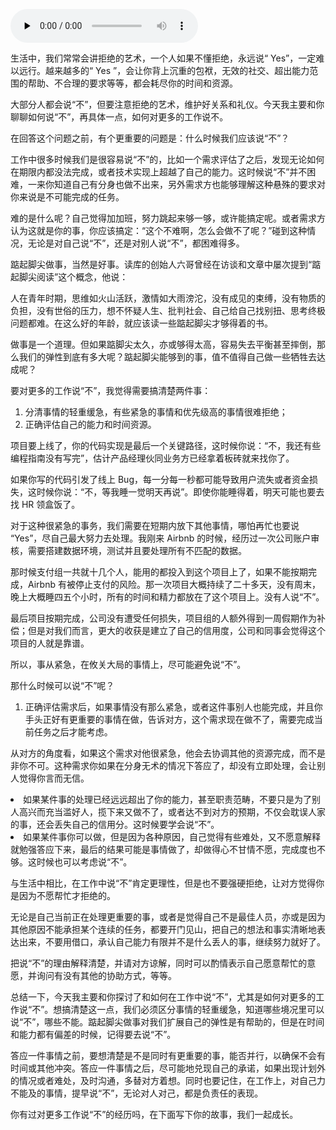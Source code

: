<audio id="audio" title="36 | 如何对更多的工作说“不”" controls="" preload="none"><source id="mp3" src="https://static001.geekbang.org/resource/audio/10/96/104997a88f43b4e8c87128bdd1a58f96.mp3"></audio>

生活中，我们常常会讲拒绝的艺术，一个人如果不懂拒绝，永远说“ Yes”，一定难以远行。越来越多的“ Yes ”，会让你背上沉重的包袱，无效的社交、超出能力范围的帮助、不合理的要求等等，都会耗尽你的时间和资源。

大部分人都会说“不”，但要注意拒绝的艺术，维护好关系和礼仪。今天我主要和你聊聊如何说“不”，再具体一点，如何对更多的工作说不。

在回答这个问题之前，有个更重要的问题是：什么时候我们应该说“不”？

工作中很多时候我们是很容易说“不”的，比如一个需求评估了之后，发现无论如何在期限内都没法完成，或者技术实现上超越了自己的能力。这时候说“不”并不困难，一来你知道自己有分身也做不出来，另外需求方也能够理解这种悬殊的要求对你来说是不可能完成的任务。

难的是什么呢？自己觉得加加班，努力跳起来够一够，或许能搞定呢。或者需求方认为这就是你的事，你应该搞定：“这个不难啊，怎么会做不了呢？”碰到这种情况，无论是对自己说“不”，还是对别人说“不”，都困难得多。

踮起脚尖做事，当然是好事。读库的创始人六哥曾经在访谈和文章中屡次提到“踮起脚尖阅读”这个概念，他说：

> 
人在青年时期，思维如火山活跃，激情如大雨滂沱，没有成见的束缚，没有物质的负担，没有世俗的压力，想不怀疑人生、批判社会、自己给自己找别扭、思考终极问题都难。在这么好的年龄，就应该读一些踮起脚尖才够得着的书。


做事是一个道理。但如果踮脚尖太久，亦或够得太高，容易失去平衡甚至摔倒，那么我们的弹性到底有多大呢？踮起脚尖能够到的事，值不值得自己做一些牺牲去达成呢？

要对更多的工作说“不”，我觉得需要搞清楚两件事：

1. 分清事情的轻重缓急，有些紧急的事情和优先级高的事情很难拒绝；
1. 正确评估自己的能力和时间资源。

项目要上线了，你的代码实现是最后一个关键路径，这时候你说：“不，我还有些编程指南没有写完”，估计产品经理伙同业务方已经拿着板砖就来找你了。

如果你写的代码引发了线上 Bug，每一分每一秒都可能导致用户流失或者资金损失，这时候你说：“不，等我睡一觉明天再说”。即使你能睡得着，明天可能也要去找 HR 领盒饭了。

对于这种很紧急的事务，我们需要在短期内放下其他事情，哪怕再忙也要说 “Yes”，尽自己最大努力去处理。我刚来 Airbnb 的时候，经历过一次公司账户审核，需要搭建数据环境，测试并且要处理所有不匹配的数据。

那时候支付组一共就十几个人，能用的都投入到这个项目上了，如果不能按期完成，Airbnb 有被停止支付的风险。那一次项目大概持续了二十多天，没有周末，晚上大概睡四五个小时，所有的时间和精力都放在了这个项目上。没有人说“不”。

最后项目按期完成，公司没有遭受任何损失，项目组的人额外得到一周假期作为补偿；但是对我们而言，更大的收获是建立了自己的信用度，公司和同事会觉得这个项目的人就是靠谱。

所以，事从紧急，在攸关大局的事情上，尽可能避免说“不”。

那什么时候可以说“不”呢？

1. 正确评估需求后，如果事情没有那么紧急，或者这件事别人也能完成，并且你手头正好有更重要的事情在做，告诉对方，这个需求现在做不了，需要完成当前任务之后才能考虑。

从对方的角度看，如果这个需求对他很紧急，他会去协调其他的资源完成，而不是非你不可。这种需求你如果在分身无术的情况下答应了，却没有立即处理，会让别人觉得你言而无信。

<li>
如果某件事的处理已经远远超出了你的能力，甚至职责范畴，不要只是为了别人高兴而充当滥好人，揽下来又做不了，或者达不到对方的预期，不仅会耽误人家的事，还会丢失自己的信用分。这时候要学会说“不”。
</li>
<li>
如果某件事你可以做，但是因为各种原因，自己觉得有些难处，又不愿意解释就勉强答应下来，最后的结果可能是事情做了，却做得心不甘情不愿，完成度也不够。这时候也可以考虑说“不”。
</li>

与生活中相比，在工作中说“不”肯定更理性，但是也不要强硬拒绝，让对方觉得你是因为不愿帮忙才拒绝的。

无论是自己当前正在处理更重要的事，或者是觉得自己不是最佳人员，亦或是因为其他原因不能承担某个连续的任务，都要开门见山，把自己的想法和事实清晰地表达出来，不要用借口，承认自己能力有限并不是什么丢人的事，继续努力就好了。

把说“不”的理由解释清楚，并请对方谅解，同时可以酌情表示自己愿意帮忙的意愿，并询问有没有其他的协助方式，等等。

总结一下，今天我主要和你探讨了和如何在工作中说“不”，尤其是如何对更多的工作说“不”。想搞清楚这一点，我们必须区分事情的轻重缓急，知道哪些境况里可以说“不”，哪些不能。踮起脚尖做事对我们扩展自己的弹性是有帮助的，但是在时间和能力都有偏差的时候，记得要去说“不”。

答应一件事情之前，要想清楚是不是同时有更重要的事，能否并行，以确保不会有时间或其他冲突。答应一件事情之后，尽可能地兑现自己的承诺，如果出现计划外的情况或者难处，及时沟通，多替对方着想。同时也要记住，在工作上，对自己力不能及的事情，提早说“不”，无论对人对己，都是负责任的表现。

你有过对更多工作说“不”的经历吗，在下面写下你的故事，我们一起成长。
